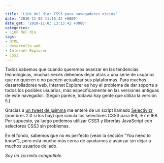 ```yaml
---

title: 'Link del día: CSS3 para navegadores viejos'
date: '2010-11-03 11:15:42 +0000'
date_gmt: '2010-11-03 13:15:42 +0000'
categories:
- Link del día
tags:
- HTML
- desarrollo web
- Internet Explorer
- CSS3
---
```


Todos sabemos que cuando queremos avanzar en las tendencias tecnológicas, muchas veces debemos dejar atrás a una serie de usuarios que no quieren o no pueden actualizar sus plataformas. Para muchos desarrolladores web, Internet Explorer es hoy el problema de dar soporte a todos los posibles usuarios, más específicamente en las versiones antiguas de este navegador. (Según parece, todavía hay gente que utiliza la versión 5.)

Gracias a [un tweet de @jmma](http://twitter.com/jmma/status/27247791324) me enteré de un script llamado [Selectivizr](http://selectivizr.com/) (nombres 2.0 si los hay) que simula los selectores CSS3 para IE6, IE7 e IE8. Por supuesto, ya luego podemos utilizar CSS3 y librerías JavaScript con selectores CSS3 sin problemas.

En el fondo, sabemos que no es perfecto (vean la sección "You need to know"), pero está mucho más cerca de ayudarnos a avanzar sin dejar a muchos usuarios de lado.

_Soy un zorrinito compatible._
